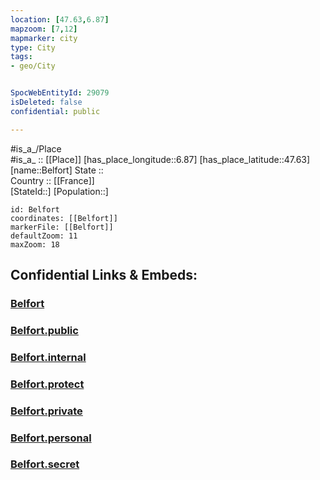 ```yaml
---
location: [47.63,6.87] 
mapzoom: [7,12] 
mapmarker: city 
type: City
tags:
- geo/City


SpocWebEntityId: 29079
isDeleted: false
confidential: public

---
```

#is_a_/Place  
#is_a_ :: [[Place]] 
[has_place_longitude::6.87] 
[has_place_latitude::47.63] 
[name::Belfort] 
State ::  
Country :: [[France]]  
[StateId::] 
[Population::] 



```leaflet
id: Belfort
coordinates: [[Belfort]] 
markerFile: [[Belfort]] 
defaultZoom: 11 
maxZoom: 18
```


## Confidential Links & Embeds: 

### [Belfort](/_Standards/Earth/Continent/Europe/Europe~West/France/regions~France/Bourgogne-Franche-Comté/departments~Bourgogne-Franche-Comté/Territoire_de_Belfort/communes~Territoire_de_Belfort/Belfort/Belfort.md) 

### [Belfort.public](/_public/Earth/Continent/Europe/Europe~West/France/regions~France/Bourgogne-Franche-Comté/departments~Bourgogne-Franche-Comté/Territoire_de_Belfort/communes~Territoire_de_Belfort/Belfort/Belfort.public.md) 

### [Belfort.internal](/_internal/Earth/Continent/Europe/Europe~West/France/regions~France/Bourgogne-Franche-Comté/departments~Bourgogne-Franche-Comté/Territoire_de_Belfort/communes~Territoire_de_Belfort/Belfort/Belfort.internal.md) 

### [Belfort.protect](/_protect/Earth/Continent/Europe/Europe~West/France/regions~France/Bourgogne-Franche-Comté/departments~Bourgogne-Franche-Comté/Territoire_de_Belfort/communes~Territoire_de_Belfort/Belfort/Belfort.protect.md) 

### [Belfort.private](/_private/Earth/Continent/Europe/Europe~West/France/regions~France/Bourgogne-Franche-Comté/departments~Bourgogne-Franche-Comté/Territoire_de_Belfort/communes~Territoire_de_Belfort/Belfort/Belfort.private.md) 

### [Belfort.personal](/_personal/Earth/Continent/Europe/Europe~West/France/regions~France/Bourgogne-Franche-Comté/departments~Bourgogne-Franche-Comté/Territoire_de_Belfort/communes~Territoire_de_Belfort/Belfort/Belfort.personal.md) 

### [Belfort.secret](/_secret/Earth/Continent/Europe/Europe~West/France/regions~France/Bourgogne-Franche-Comté/departments~Bourgogne-Franche-Comté/Territoire_de_Belfort/communes~Territoire_de_Belfort/Belfort/Belfort.secret.md)

